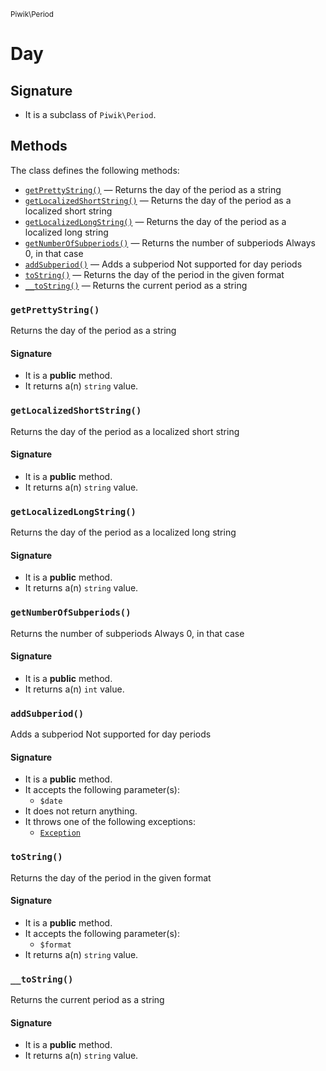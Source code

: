 <small>Piwik\Period</small>

Day
===

Signature
---------

- It is a subclass of `Piwik\Period`.

Methods
-------

The class defines the following methods:

- [`getPrettyString()`](#getPrettyString) &mdash; Returns the day of the period as a string
- [`getLocalizedShortString()`](#getLocalizedShortString) &mdash; Returns the day of the period as a localized short string
- [`getLocalizedLongString()`](#getLocalizedLongString) &mdash; Returns the day of the period as a localized long string
- [`getNumberOfSubperiods()`](#getNumberOfSubperiods) &mdash; Returns the number of subperiods Always 0, in that case
- [`addSubperiod()`](#addSubperiod) &mdash; Adds a subperiod Not supported for day periods
- [`toString()`](#toString) &mdash; Returns the day of the period in the given format
- [`__toString()`](#__toString) &mdash; Returns the current period as a string

### `getPrettyString()` <a name="getPrettyString"></a>

Returns the day of the period as a string

#### Signature

- It is a **public** method.
- It returns a(n) `string` value.

### `getLocalizedShortString()` <a name="getLocalizedShortString"></a>

Returns the day of the period as a localized short string

#### Signature

- It is a **public** method.
- It returns a(n) `string` value.

### `getLocalizedLongString()` <a name="getLocalizedLongString"></a>

Returns the day of the period as a localized long string

#### Signature

- It is a **public** method.
- It returns a(n) `string` value.

### `getNumberOfSubperiods()` <a name="getNumberOfSubperiods"></a>

Returns the number of subperiods Always 0, in that case

#### Signature

- It is a **public** method.
- It returns a(n) `int` value.

### `addSubperiod()` <a name="addSubperiod"></a>

Adds a subperiod Not supported for day periods

#### Signature

- It is a **public** method.
- It accepts the following parameter(s):
    - `$date`
- It does not return anything.
- It throws one of the following exceptions:
    - [`Exception`](http://php.net/class.Exception)

### `toString()` <a name="toString"></a>

Returns the day of the period in the given format

#### Signature

- It is a **public** method.
- It accepts the following parameter(s):
    - `$format`
- It returns a(n) `string` value.

### `__toString()` <a name="__toString"></a>

Returns the current period as a string

#### Signature

- It is a **public** method.
- It returns a(n) `string` value.

